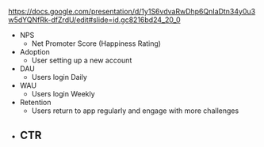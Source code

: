 https://docs.google.com/presentation/d/1y1S6vdvaRwDhp6QnIaDtn34y0u3w5dYQNfRk-dfZrdU/edit#slide=id.gc8216bd24_20_0  

- NPS
    - Net Promoter Score (Happiness Rating)
- Adoption
    - User setting up a new account
- DAU
    - Users login Daily
- WAU
    - Users login Weekly
- Retention
    - Users return to app regularly and engage with more challenges
- CTR
    - 

